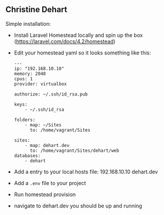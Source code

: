 Christine Dehart
-------------------------

Simple installation:

- Install Laravel Homestead locally and spin up the box (https://laravel.com/docs/4.2/homestead)

- Edit your homestead yaml so it looks something like this:

    ```
    ---
    ip: "192.168.10.10"
    memory: 2048
    cpus: 1
    provider: virtualbox
    
    authorize: ~/.ssh/id_rsa.pub
    
    keys:
        - ~/.ssh/id_rsa
    
    folders:
        - map: ~/Sites
          to: /home/vagrant/Sites
    
    sites:
        - map: dehart.dev
          to: /home/vagrant/Sites/dehart/web
    databases:
        - dehart
    ```
    
    
- Add a entry to your local hosts file: 192.168.10.10 dehart.dev

- Add a `.env` file to your project

- Run homestead provision

- navigate to dehart.dev you should be up and running

